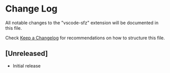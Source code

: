 # Change Log

All notable changes to the "vscode-sfz" extension will be documented in this file.

Check [Keep a Changelog](http://keepachangelog.com/) for recommendations on how to structure this file.

## [Unreleased]

- Initial release